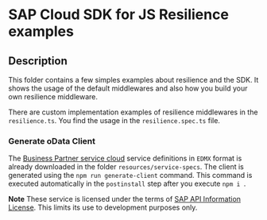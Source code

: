 # SAP Cloud SDK for JS Resilience examples

## Description

This folder contains a few simples examples about resilience and the SDK.
It shows the usage of the default middlewares and also how you build your own resilience middleware.

There are custom implementation examples of resilience middlewares in the `resilience.ts`.
You find the usage in the `resilience.spec.ts` file.

### Generate oData Client

The [Business Partner service cloud](https://api.sap.com/api/API_BUSINESS_PARTNER/overview) service definitions in `EDMX` format is already downloaded in the folder `resources/service-specs`. The client is generated using the `npm run generate-client` command. This command is executed automatically in the `postinstall` step after you execute `npm i `.

**Note** These service is licensed under the terms of [SAP API Information License](../../LICENSES/LicenseRef-API-Definition-File-License.txt). This limits its use to development purposes only.
